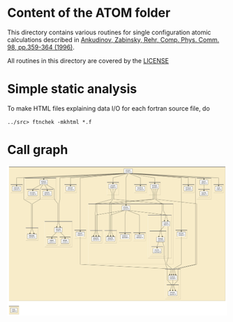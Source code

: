 
# Content of the ATOM folder

This directory contains various routines for single configuration
atomic calculations described in
[Ankudinov, Zabinsky, Rehr, Comp. Phys. Comm. 98, pp.359-364 (1996)](https://doi.org/10.1016/0010-4655%2896%2900097-5).

All routines in this directory are covered by the [LICENSE](../HEADERS/license.h)

# Simple static analysis

To make HTML files explaining data I/O for each fortran source file, do

	../src> ftnchek -mkhtml *.f

# Call graph

![call graph for the ATOM folder](tree/ATOM.png)
